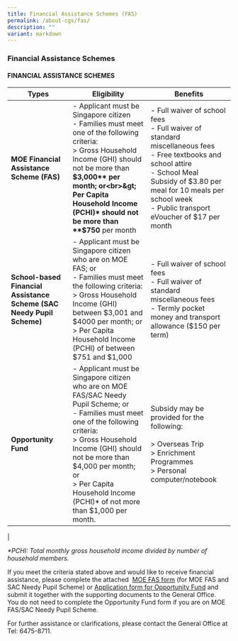 ```yaml
---
title: Financial Assistance Schemes (FAS)
permalink: /about-cgs/fas/
description: ""
variant: markdown
---
```

### **Financial Assistance Schemes**
#### **FINANCIAL ASSISTANCE SCHEMES**

| Types | Eligibility | Benefits |
|---|---|---|
| **MOE Financial Assistance Scheme (FAS)** | - Applicant must be Singapore citizen<br>- Families must meet one of the following criteria:<br>&gt; Gross Household Income (GHI) should not be more than **$3,000** per month; or<br>&gt; Per Capita Household Income (PCHI)* should not be more than **$750** per month | - Full waiver of school fees<br>- Full waiver of standard miscellaneous fees<br>- Free textbooks and school attire<br> - School Meal Subsidy of $3.80 per meal for 10 meals per school week<br>- Public transport eVoucher of $17 per month |
|  **School-based Financial Assistance Scheme (SAC Needy Pupil Scheme)** | - Applicant must be Singapore citizen who are on MOE FAS; or<br>- Families must meet the following criteria:<br>&gt; Gross Household Income (GHI) between $3,001 and $4000 per month; or<br>&gt; Per Capita Household Income (PCHI) of between $751 and $1,000 | - Full waiver of school fees<br>- Full waiver of standard miscellaneous fees<br>- Termly pocket money and transport allowance ($150 per term) |
| **Opportunity Fund** | - Applicant must be Singapore citizen who are on MOE FAS/SAC Needy Pupil Scheme; or<br>- Families must meet one of the following criteria:<br>&gt; Gross Household Income (GHI) should not be more than $4,000 per month; or<br>&gt; Per Capita Household Income (PCHI)* of not more than $1,000 per month. | Subsidy may be provided for the following:<br><br>&gt; Overseas Trip<br>&gt; Enrichment Programmes<br>&gt; Personal computer/notebook |
|

_\*PCHI: Total monthly gross household income divided by number of household members._

If you meet the criteria stated above and would like to receive financial assistance, please complete the attached&nbsp; [MOE FAS form](/files/FAS/MOE_FAS_Application_Form_2025.pdf) (for MOE FAS and SAC Needy Pupil Scheme) or&nbsp;[Application form for Opportunity Fund](/files/application%20form%20for%20opportunity%20fund.pdf)&nbsp;and submit it together with the supporting documents to the General Office.&nbsp; You do not need to complete the Opportunity Fund form if you are on MOE FAS/SAC Needy Pupil Scheme.

For further assistance or clarifications, please contact the General Office at Tel:&nbsp;6475-8711.